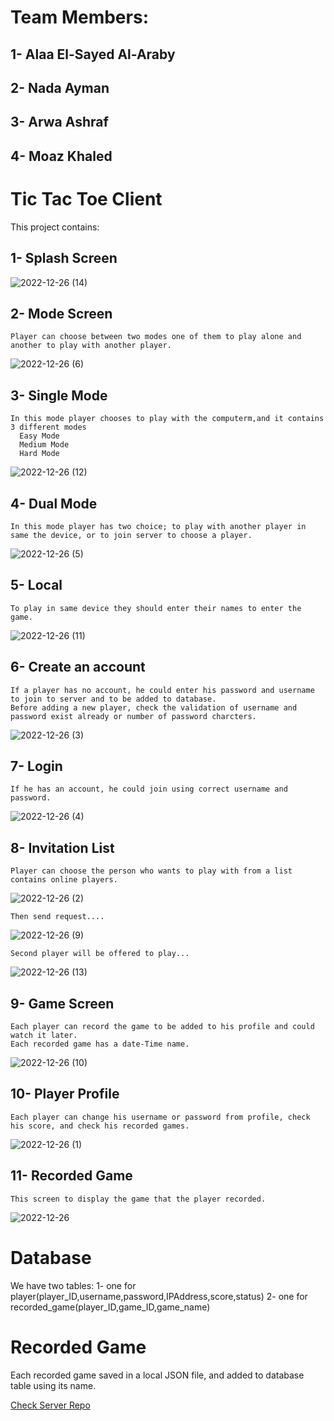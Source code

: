 # Team Members:
## 1- Alaa El-Sayed Al-Araby
## 2- Nada Ayman
## 3- Arwa Ashraf
## 4- Moaz Khaled


# Tic Tac Toe Client

This project contains:
  ## 1- Splash Screen
  ![2022-12-26 (14)](https://user-images.githubusercontent.com/53160167/209555972-8cadb51e-6972-4243-a2b0-2eaed5b72444.png)
  
  ## 2- Mode Screen 
    Player can choose between two modes one of them to play alone and another to play with another player.
![2022-12-26 (6)](https://user-images.githubusercontent.com/53160167/209556078-eeb88971-5782-496e-ab88-4e65176fb169.png)

  ## 3- Single Mode
    In this mode player chooses to play with the computerm,and it contains 3 different modes 
      Easy Mode
      Medium Mode
      Hard Mode
     
![2022-12-26 (12)](https://user-images.githubusercontent.com/53160167/209556288-181b5154-9dd0-4891-924f-eeae41ce4722.png)

  ## 4- Dual Mode
    In this mode player has two choice; to play with another player in same the device, or to join server to choose a player.
    
![2022-12-26 (5)](https://user-images.githubusercontent.com/53160167/209556485-e0df3224-b806-4b1d-9f0d-12293a33bc3f.png)

  ## 5- Local 
    To play in same device they should enter their names to enter the game.
    
![2022-12-26 (11)](https://user-images.githubusercontent.com/53160167/209556625-7788bc14-c824-48d3-b96d-800bfae707a7.png)

  ## 6- Create an account 
    If a player has no account, he could enter his password and username to join to server and to be added to database.
    Before adding a new player, check the validation of username and password exist already or number of password charcters.
  
![2022-12-26 (3)](https://user-images.githubusercontent.com/53160167/209556735-e73e5243-bb66-4792-968e-d95a4d811e4d.png)

  ## 7- Login
    If he has an account, he could join using correct username and password.
  
![2022-12-26 (4)](https://user-images.githubusercontent.com/53160167/209556731-63a50d18-3bf5-40ed-bc8c-66e3cd0bea22.png)


  ## 8- Invitation List 
    Player can choose the person who wants to play with from a list contains online players.
    
![2022-12-26 (2)](https://user-images.githubusercontent.com/53160167/209557191-4009ccbe-2392-45aa-9153-67ac10777120.png)
    
    Then send request....
    
![2022-12-26 (9)](https://user-images.githubusercontent.com/53160167/209557337-fcdb7743-df2a-4e2f-bec8-0f5a21445657.png)


    Second player will be offered to play...
    
![2022-12-26 (13)](https://user-images.githubusercontent.com/53160167/209558671-fafd17fd-d22b-48b7-9d77-34b970712bb8.png)



  ## 9- Game Screen
    Each player can record the game to be added to his profile and could watch it later.
    Each recorded game has a date-Time name.
    
 ![2022-12-26 (10)](https://user-images.githubusercontent.com/53160167/209557341-8da6dd47-c99c-45fe-b40f-5ef326991f4d.png)


  ## 10- Player Profile 
    Each player can change his username or password from profile, check his score, and check his recorded games.

![2022-12-26 (1)](https://user-images.githubusercontent.com/53160167/209557331-bdbbe0cc-94e3-4e66-b8c9-89d24c29f5a6.png)

  ## 11- Recorded Game
    This screen to display the game that the player recorded.
  
![2022-12-26](https://user-images.githubusercontent.com/53160167/209557356-89469705-9fb5-4352-9faa-32d13337537c.png)


# Database
We have two tables:
1- one for player(player_ID,username,password,IPAddress,score,status)
2- one for recorded_game(player_ID,game_ID,game_name)
  
# Recorded Game
Each recorded game saved in a local JSON file, and added to database table using its name. 


[Check Server Repo](https://github.com/alaagawish/TicTacToe-Server)
